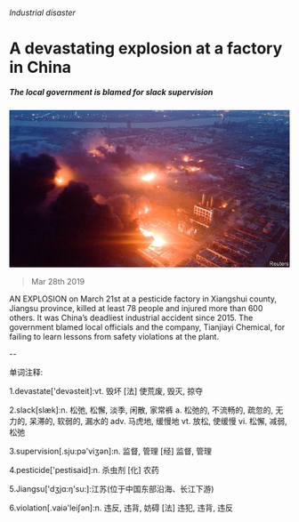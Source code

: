 ###### Industrial disaster

# A devastating explosion at a factory in China 

##### The local government is blamed for slack supervision 

![image](images/20190330_CNP001_0.jpg) 

> Mar 28th 2019 

AN EXPLOSION on March 21st at a pesticide factory in Xiangshui county, Jiangsu province, killed at least 78 people and injured more than 600 others. It was China’s deadliest industrial accident since 2015. The government blamed local officials and the company, Tianjiayi Chemical, for failing to learn lessons from safety violations at the plant. 

-- 

 单词注释:

1.devastate['devәsteit]:vt. 毁坏 [法] 使荒废, 毁灭, 掠夺 

2.slack[slæk]:n. 松弛, 松懈, 淡季, 闲散, 家常裤 a. 松弛的, 不流畅的, 疏忽的, 无力的, 呆滞的, 软弱的, 漏水的 adv. 马虎地, 缓慢地 vt. 放松, 使缓慢 vi. 松懈, 减弱, 松弛 

3.supervision[.sju:pә'viʒәn]:n. 监督, 管理 [经] 监督, 管理 

4.pesticide['pestisaid]:n. 杀虫剂 [化] 农药 

5.Jiangsu['dʒjɑ:ŋ'su:]:江苏(位于中国东部沿海、长江下游) 

6.violation[.vaiә'leiʃәn]:n. 违反, 违背, 妨碍 [法] 违犯, 违背, 违反 

